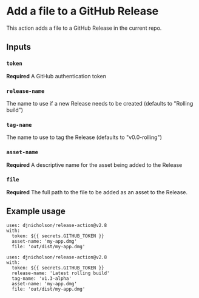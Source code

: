 # Add a file to a GitHub Release

This action adds a file to a GitHub Release in the current repo.

## Inputs

### `token`

**Required** A GitHub authentication token

### `release-name`

The name to use if a new Release needs to be created (defaults to "Rolling build")

### `tag-name`

The name to use to tag the Release (defaults to "v0.0-rolling")

### `asset-name`

**Required** A descriptive name for the asset being added to the Release

### `file`

**Required** The full path to the file to be added as an asset to the Release.


## Example usage

```
uses: djnicholson/release-action@v2.8
with:
  token: ${{ secrets.GITHUB_TOKEN }}
  asset-name: 'my-app.dmg'
  file: 'out/dist/my-app.dmg'
```

```
uses: djnicholson/release-action@v2.8
with:
  token: ${{ secrets.GITHUB_TOKEN }}
  release-name: 'Latest rolling build'
  tag-name: 'v1.3-alpha'
  asset-name: 'my-app.dmg'
  file: 'out/dist/my-app.dmg'
```